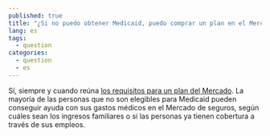```yaml
---
published: true
title: "¿Si no puedo obtener Medicaid, puedo comprar un plan en el Mercado de seguros?"
lang: es
tags: 
  - question
categories: 
  - question
  - es
---
```


Sí, siempre y cuando reúna [los requisitos para un plan del Mercado](/es/am-i-eligible-for-coverage-in-the-marketplace). La mayoría de las personas que no son elegibles para Medicaid pueden conseguir ayuda con sus gastos médicos en el Mercado de seguros, según cuáles sean los ingresos familiares o si las personas ya tienen cobertura a través de sus empleos.
